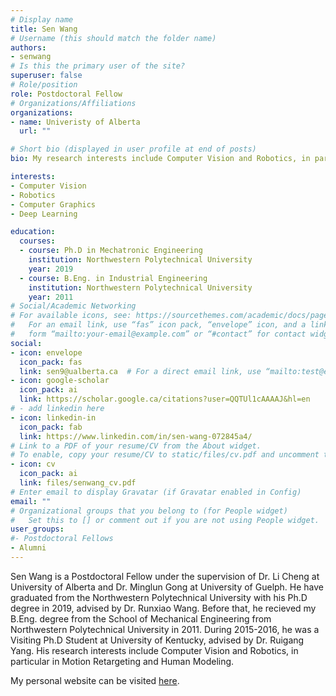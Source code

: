 ```yaml
---
# Display name
title: Sen Wang
# Username (this should match the folder name)
authors:
- senwang
# Is this the primary user of the site?
superuser: false
# Role/position
role: Postdoctoral Fellow
# Organizations/Affiliations
organizations:
- name: Univeristy of Alberta
  url: ""

# Short bio (displayed in user profile at end of posts)
bio: My research interests include Computer Vision and Robotics, in particular in Motion Retargeting and Human Modeling.

interests:
- Computer Vision
- Robotics
- Computer Graphics
- Deep Learning

education:
  courses:
  - course: Ph.D in Mechatronic Engineering 
    institution: Northwestern Polytechnical University
    year: 2019
  - course: B.Eng. in Industrial Engineering
    institution: Northwestern Polytechnical University
    year: 2011
# Social/Academic Networking
# For available icons, see: https://sourcethemes.com/academic/docs/page-builder/#icons
#   For an email link, use “fas” icon pack, “envelope” icon, and a link in the
#   form “mailto:your-email@example.com” or “#contact” for contact widget.
social:
- icon: envelope
  icon_pack: fas
  link: sen9@ualberta.ca  # For a direct email link, use “mailto:test@example.org”.
- icon: google-scholar
  icon_pack: ai
  link: https://scholar.google.ca/citations?user=QQTUl1cAAAAJ&hl=en
# - add linkedin here
- icon: linkedin-in
  icon_pack: fab
  link: https://www.linkedin.com/in/sen-wang-072845a4/
# Link to a PDF of your resume/CV from the About widget.
# To enable, copy your resume/CV to static/files/cv.pdf and uncomment the lines below.
- icon: cv
  icon_pack: ai
  link: files/senwang_cv.pdf
# Enter email to display Gravatar (if Gravatar enabled in Config)
email: ""
# Organizational groups that you belong to (for People widget)
#   Set this to [] or comment out if you are not using People widget.
user_groups:
#- Postdoctoral Fellows
- Alumni
---
```

Sen Wang is a Postdoctoral Fellow under the supervision of Dr. Li Cheng at University of Alberta and Dr. Minglun Gong at University of Guelph. 
He have graduated from the Northwestern Polytechnical University with his Ph.D degree in 2019, advised by Dr. Runxiao Wang. Before that, he recieved my B.Eng. degree from the School of Mechanical Engineering from Northwestern Polytechnical University in 2011. During 2015-2016, he was a Visiting Ph.D Student at University of Kentucky, advised by Dr. Ruigang Yang. 
His research interests include Computer Vision and Robotics, in particular in Motion Retargeting and Human Modeling.

My personal website can be visited [here](https://sites.google.com/site/senwang1312home/).